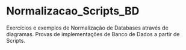 # Normalizacao_Scripts_BD

Exercícios e exemplos de Normalização de Databases através de diagramas.
Provas de implementações de Banco de Dados a partir de Scripts.
